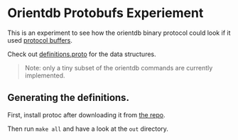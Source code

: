 # Orientdb Protobufs Experiement

This is an experiment to see how the orientdb binary protocol could look if it used [protocol buffers](https://developers.google.com/protocol-buffers).

Check out [definitions.proto](./definitions.proto) for the data structures.

> Note: only a tiny subset of the orientdb commands are currently implemented.


## Generating the definitions.

First, install protoc after downloading it from [the repo](https://code.google.com/p/protobuf/downloads/list).

Then run `make all` and have a look at the `out` directory.